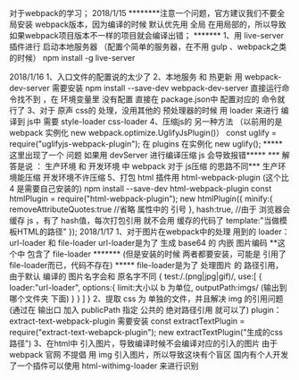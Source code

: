 对于webpack的学习；
2018/1/15
	********注意一个问题，官方建议我们不要全局安装 webpack版本，因为编译的时候 默认优先用 全局
		在用局部的，所以导致如果webpack项目版本不一样的项目就会编译出错；
	*******
	1、用 live-server 插件进行 启动本地服务器 （配置个简单的服务器，在不用 gulp 、webpack之类的时候）
		npm install -g live-server

2018/1/16
	1、入口文件的配置说的太少了
	2、本地服务 和 热更新
		用 webpack-dev-server 需要安装 npm install --save-dev webpack-dev-server
		直接运行命令找不到 ，在 环境变量里 没有配置
		直接在 package.json中 配置对应的 命令就行了
	3、对于 原声 css的 处理，没用其他的 预处理器的时候
		用 loader 来进行 编译到 js中 需要
		style-loader css-loader
	4、压缩js的 另一种方法 （以前用的是 webpack 实例化  new webpack.optimize.UglifyJsPlugin()）
		const  uglify = require("uglifyjs-webpack-plugin");
		 在 plugins 在实例化 new uglify();
	 *****	这里出现了一个 问题 如果用 devServer 进行编译压缩 js 会导致报错*****
	 	*** 解答是说 ： 生产环境 和 开发环境 中 webpack 对于 js压缩 的思路不同***
	 	 生产环境能压缩 开发环境不许压缩
 	5、打包 html
 		插件用  html-webpack-plugin (这个比 4 是需要自己安装的)
 		npm install --save-dev html-webpack-plugin
 		const htmlPlugin = require("html-webpack-plugin");
 		new htmlPlugin({
 			minify:{
 				removeAttributeQuotes:true //省略 属性中的 引号
 			},
 			hash:true, //由于 浏览器会缓存 js ，有了 hash值，每次打包引用 就不会用 缓存的代码了
 			template:"当做模板HTML的路径"
 		});
2018/1/17
	1、对于图片在webpack中的处理
		用到的 loader： url-loader 和 file-loader
		url-loader是为了 生成 base64 的 内嵌 图片编码 **这个中 包含了 file-loader
		*******
		 (但是安装的时候 两者都要安装，可能是 引用了file-loader而已，代码不存在)
		 *****
		file-loader是为了 处理图片 的 路径引用，由于默认 编译的 图片名字会和 原名字不同
		{
		test:/\.(png|jpg|gif)/,
		use:[
			{
			loader:"url-loader",
			options:{
				limit:大小以 b 为单位,
				outputPath:imgs/ (输出到 哪个文件夹 下面)
		}
		}
		]
	}
	2、提取 css 为 单独的文件，并且解决 img 的引用问题 (通过在 输出口 加入 publicPath 指定 公共的 绝对路径引用 就可以了)
		plugin： extract-text-webpack-plugin 需要安装
		const extractTextPlugin = require("extract-text-webapck-plugin");
		new extractTextPlugin("生成的css路径")
	3、在html中 引入图片，导致编译时候不会编译对应的引入的图片
		由于 webpack 官网 不提倡 用 img 引入图片，所以导致这块有个盲区
		国内有个人开发了一个插件可以使用
		html-withimg-loader 来进行识别